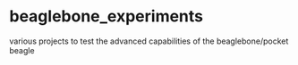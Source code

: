 # beaglebone_experiments
various projects to test the advanced capabilities of the beaglebone/pocket beagle

